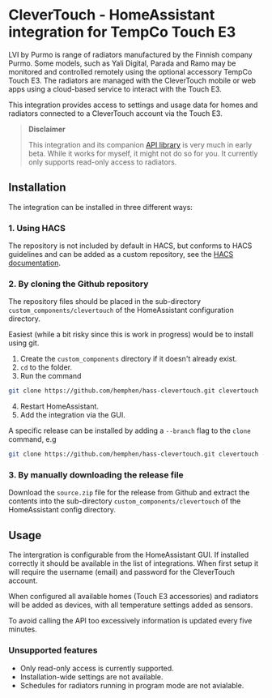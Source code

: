 # CleverTouch - HomeAssistant integration for TempCo Touch E3

LVI by Purmo is range of radiators manufactured by the Finnish company Purmo. Some
models, such as Yali Digital, Parada and Ramo may be monitored and controlled remotely
using the optional accessory TempCo Touch E3. The radiators are managed with the CleverTouch
mobile or web apps using a cloud-based service to interact with the Touch E3.

This integration provides access to settings and usage data for homes and radiators connected
to a CleverTouch account via the Touch E3.

> **Disclaimer**
>
> This integration and its companion [API library](https://github.com/hemphen/clevertouch) is very much in early beta. While it works for myself, it might not do so for you. It currently only supports read-only access to radiators.

## Installation

The integration can be installed in three different ways:

### 1. Using HACS
The repository is not included by default in HACS, but conforms to HACS guidelines and can be added as a custom repository, see the
[HACS documentation](https://hacs.xyz/docs/faq/custom_repositories/).

### 2. By cloning the Github repository
The repository files should be placed in the sub-directory `custom_components/clevertouch`
of the HomeAssistant configuration directory.

Easiest (while a bit risky since this is work in progress) would be to install using git.

1. Create the `custom_components` directory if it doesn't already exist.
2. `cd` to the folder.
3. Run the command

```bash
git clone https://github.com/hemphen/hass-clevertouch.git clevertouch
```

4. Restart HomeAssistant.
5. Add the integration via the GUI.

A specific release can be installed by adding a `--branch` flag to the `clone` command, e.g

```bash
git clone https://github.com/hemphen/hass-clevertouch.git clevertouch --branch v2.0.1
```

### 3. By manually downloading the release file

Download the `source.zip` file for the release from Github and extract the contents into the sub-directory `custom_components/clevertouch` of the HomeAssistant config directory.

## Usage

The intergration is configurable from the HomeAssistant GUI. If installed correctly it should be available in the list of integrations. When first setup it will require the username (email)
and password for the CleverTouch account.

When configured all available homes (Touch E3 accessories) and radiators will be added as devices, with all temperature settings
added as sensors.

To avoid calling the API too excessively information is updated every five minutes.

### Unsupported features

* Only read-only access is currently supported.
* Installation-wide settings are not available.
* Schedules for radiators running in program mode are not avialable.
